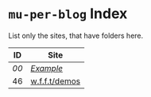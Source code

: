 # `mu-per-blog` Index

List only the sites, that have folders here.

| **ID** | **Site** |
| --- | --- |
| *00* | [*Example*](/00/namespace.php.example) |
| 46 | [w.f.f.t/demos](https://websites.fuer.figuren.theater/demos/) |
